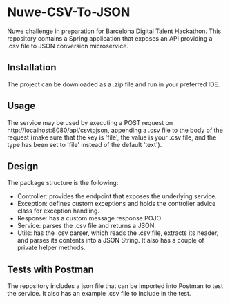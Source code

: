 # Nuwe-CSV-To-JSON
Nuwe challenge in preparation for Barcelona Digital Talent Hackathon. This repository contains a Spring application that exposes an API providing a .csv file to JSON conversion microservice.

## Installation

The project can be downloaded as a .zip file and run in your preferred IDE.

## Usage

The service may be used by executing a POST request on http://localhost:8080/api/csvtojson, appending a .csv file to the body of the request (make sure that the key is 'file', the value is your .csv file, and the type has been set to 'file' instead of the default 'text').

## Design

The package structure is the following:

- Controller: provides the endpoint that exposes the underlying service.
- Exception: defines custom exceptions and holds the controller advice class for exception handling.
- Response: has a custom message response POJO.
- Service: parses the .csv file and returns a JSON.
- Utils: has the .csv parser, which reads the .csv file, extracts its header, and parses its contents into a JSON String. It also has a couple of private helper methods.

## Tests with Postman

The repository includes a json file that can be imported into Postman to test the service. It also has an example .csv file to include in the test.
